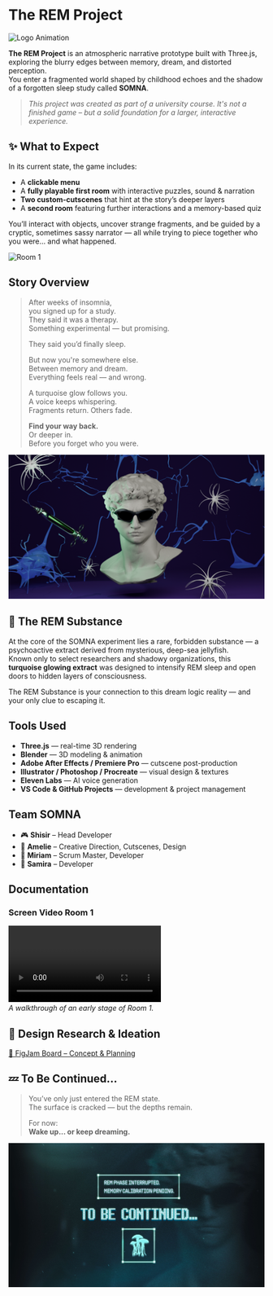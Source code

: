 # The REM Project  
![Logo Animation](./docs/design/logo.png)

**The REM Project** is an atmospheric narrative prototype built with Three.js, exploring the blurry edges between memory, dream, and distorted perception.  
You enter a fragmented world shaped by childhood echoes and the shadow of a forgotten sleep study called **SOMNA**.

> _This project was created as part of a university course. It's not a finished game – but a solid foundation for a larger, interactive experience._

## ✨ What to Expect

In its current state, the game includes:

-  A **clickable menu**
-  A **fully playable first room** with interactive puzzles, sound & narration 
-  **Two custom-cutscenes** that hint at the story’s deeper layers
-  A **second room** featuring further interactions and a memory-based quiz

You’ll interact with objects, uncover strange fragments, and be guided by a cryptic, sometimes sassy narrator — all while trying to piece together who you were… and what happened.

![Room 1](./docs/documentation/BildschirmfotoRaum1.png)

## Story Overview

> After weeks of insomnia,  
> you signed up for a study.  
> They said it was a therapy.  
> Something experimental — but promising.  
>  
> They said you’d finally sleep.  
>  
> But now you're somewhere else.  
> Between memory and dream.  
> Everything feels real — and wrong.  
>  
> A turquoise glow follows you.  
> A voice keeps whispering.  
> Fragments return. Others fade.  
>  
> **Find your way back.**  
> Or deeper in.  
> Before you forget who you were.

![Narrator](./assets/images/start_video.png)

## 🪼 The REM Substance

At the core of the SOMNA experiment lies a rare, forbidden substance — a psychoactive extract derived from mysterious, deep-sea jellyfish.  
Known only to select researchers and shadowy organizations, this **turquoise glowing extract** was designed to intensify REM sleep and open doors to hidden layers of consciousness.


The REM Substance is your connection to this dream logic reality — and your only clue to escaping it.


## Tools Used

-  **Three.js** — real-time 3D rendering  
-  **Blender** — 3D modeling & animation  
-  **Adobe After Effects / Premiere Pro** — cutscene post-production  
-  **Illustrator / Photoshop / Procreate** — visual design & textures  
-  **Eleven Labs** — AI voice generation  
-  **VS Code & GitHub Projects** — development & project management  


## Team SOMNA

- 🎮 **Shisir** – Head Developer  
- 🎨 **Amelie** – Creative Direction, Cutscenes, Design  
- 🧩 **Miriam** – Scrum Master, Developer  
- 🧭 **Samira** – Developer


##  Documentation

### Screen Video Room 1  
![Room 1 Preview](./docs/documentation/Screen_video_Raum1.mp4)  
*A walkthrough of an early stage of Room 1.*


## 🧪 Design Research & Ideation  
[🔗 FigJam Board – Concept & Planning](https://www.figma.com/board/Tt5eXHgnUpSVIPkEpgLyF2/3D-Game?node-id=0-1&t=mEG6sSPjzyisHiGq-1)


## 💤 To Be Continued…

> You’ve only just entered the REM state.  
> The surface is cracked — but the depths remain.  
>  
> For now:  
> **Wake up... or keep dreaming.**

![Ending](./assets/images/endscreen.jpeg)
